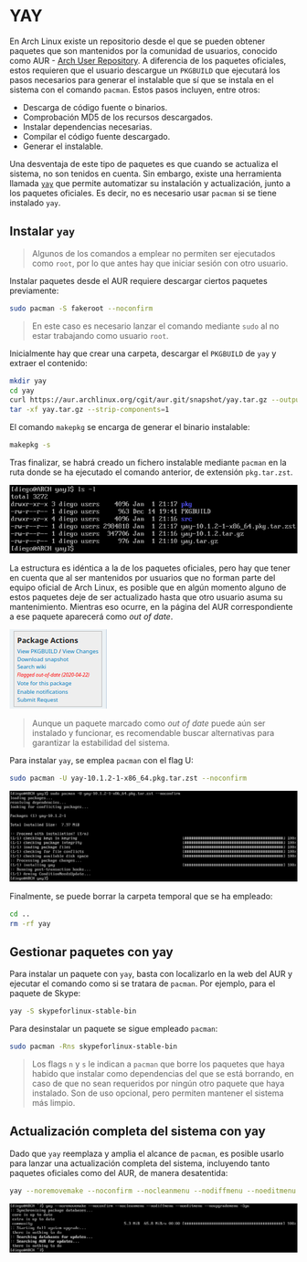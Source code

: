 # YAY

En Arch Linux existe un repositorio desde el que se pueden obtener paquetes que son mantenidos por la comunidad de usuarios, conocido como AUR - [Arch User Repository](https://aur.archlinux.org/). A diferencia de los paquetes oficiales, estos requieren que el usuario descargue un `PKGBUILD` que ejecutará los pasos necesarios para generar el instalable que sí que se instala en el sistema con el comando `pacman`. Estos pasos incluyen, entre otros:

* Descarga de código fuente o binarios.
* Comprobación MD5 de los recursos descargados.
* Instalar dependencias necesarias.
* Compilar el código fuente descargado.
* Generar el instalable.

Una desventaja de este tipo de paquetes es que cuando se actualiza el sistema, no son tenidos en cuenta. Sin embargo, existe una herramienta llamada [`yay`](https://aur.archlinux.org/packages/yay) que permite automatizar su instalación y actualización, junto a los paquetes oficiales. Es decir, no es necesario usar `pacman` si se tiene instalado `yay`.

## Instalar `yay`

>Algunos de los comandos a emplear no permiten ser ejecutados como `root`, por lo que antes hay que iniciar sesión con otro usuario.

Instalar paquetes desde el AUR requiere descargar ciertos paquetes previamente:

```bash
sudo pacman -S fakeroot --noconfirm
```

>En este caso es necesario lanzar el comando mediante `sudo` al no estar trabajando como usuario `root`.

Inicialmente hay que crear una carpeta, descargar el `PKGBUILD` de `yay` y extraer el contenido:

```bash
mkdir yay
cd yay
curl https://aur.archlinux.org/cgit/aur.git/snapshot/yay.tar.gz --output yay.tar.gz
tar -xf yay.tar.gz --strip-components=1
```

El comando `makepkg` se encarga de generar el binario instalable:

```bash
makepkg -s
```

Tras finalizar, se habrá creado un fichero instalable mediante `pacman` en la ruta donde se ha ejecutado el comando anterior, de extensión `pkg.tar.zst`.

![Ficheros generados por el comando makepkg](../images/makepkg.png)

La estructura es idéntica a la de los paquetes oficiales, pero hay que tener en cuenta que al ser mantenidos por usuarios que no forman parte del equipo oficial de Arch Linux, es posible que en algún momento alguno de estos paquetes deje de ser actualizado hasta que otro usuario asuma su mantenimiento. Mientras eso ocurre, en la página del AUR correspondiente a ese paquete aparecerá como *out of date*.

![Paquete del AUR marcado como 'out of date'](../images/out-of-date.png)

>Aunque un paquete marcado como *out of date* puede aún ser instalado y funcionar, es recomendable buscar alternativas para garantizar la estabilidad del sistema.

Para instalar `yay`, se emplea `pacman` con el flag U:

```bash
sudo pacman -U yay-10.1.2-1-x86_64.pkg.tar.zst --noconfirm
```

![Instalación del paquete yay](../images/yay-install.png)

Finalmente, se puede borrar la carpeta temporal que se ha empleado:

```bash
cd ..
rm -rf yay
```

## Gestionar paquetes con yay

Para instalar un paquete con `yay`, basta con localizarlo en la web del AUR y ejecutar el comando como si se tratara de `pacman`. Por ejemplo, para el paquete de Skype:

```bash
yay -S skypeforlinux-stable-bin
```

Para desinstalar un paquete se sigue empleado `pacman`:

```bash
sudo pacman -Rns skypeforlinux-stable-bin
```

>Los flags `n` y `s` le indican a `pacman` que borre los paquetes que haya habido que instalar como dependencias del que se está borrando, en caso de que no sean requeridos por ningún otro paquete que haya instalado. Son de uso opcional, pero permiten mantener el sistema más limpio.

## Actualización completa del sistema con yay

Dado que `yay` reemplaza y amplia el alcance de `pacman`, es posible usarlo para lanzar una actualización completa del sistema, incluyendo tanto paquetes oficiales como del AUR, de manera desatentida:

```bash
yay --noremovemake --noconfirm --nocleanmenu --nodiffmenu --noeditmenu --noupgrademenu -Syu
```

![Actualización completa y desatendida del sistema usando yay](../images/yay-upgrade.png)

